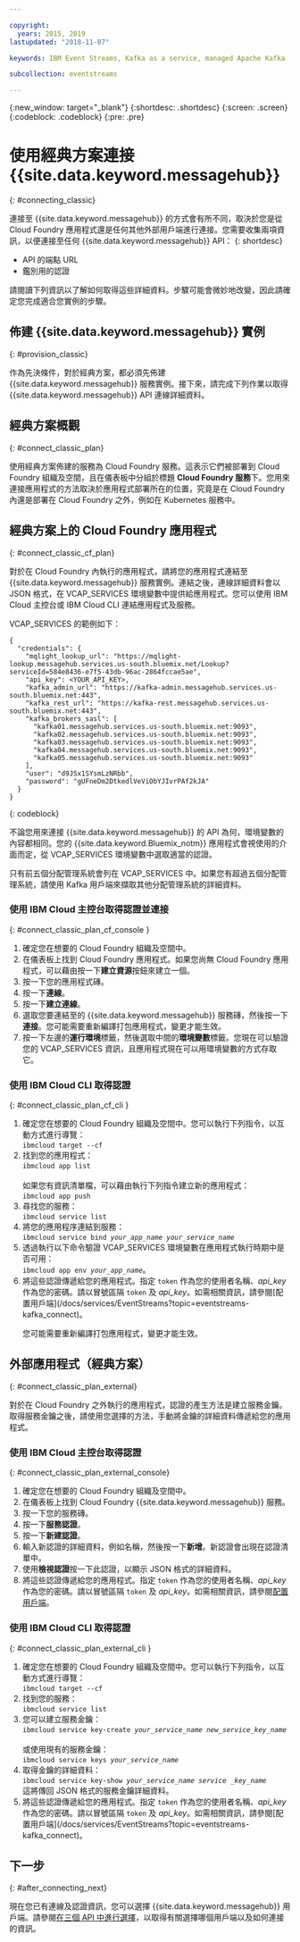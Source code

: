 ```yaml
---

copyright:
  years: 2015, 2019
lastupdated: "2018-11-07"

keywords: IBM Event Streams, Kafka as a service, managed Apache Kafka

subcollection: eventstreams

---
```


{:new_window: target="_blank"}
{:shortdesc: .shortdesc}
{:screen: .screen}
{:codeblock: .codeblock}
{:pre: .pre}


# 使用經典方案連接 {{site.data.keyword.messagehub}} 
{: #connecting_classic}

連接至 {{site.data.keyword.messagehub}} 的方式會有所不同，取決於您是從 Cloud Foundry 應用程式還是任何其他外部用戶端進行連接。您需要收集兩項資訊，以便連接至任何 {{site.data.keyword.messagehub}} API：
{: shortdesc}

* API 的端點 URL
* 鑑別用的認證

請閱讀下列資訊以了解如何取得這些詳細資料。步驟可能會微妙地改變，因此請確定您完成適合您實例的步驟。

## 佈建 {{site.data.keyword.messagehub}} 實例
{: #provision_classic}

作為先決條件，對於經典方案，都必須先佈建 {{site.data.keyword.messagehub}} 服務實例。接下來，請完成下列作業以取得 {{site.data.keyword.messagehub}} API 連線詳細資料。

## 經典方案概觀
{: #connect_classic_plan}

使用經典方案佈建的服務為 Cloud Foundry 服務。這表示它們被部署到 Cloud Foundry 組織及空間，且在儀表板中分組於標題 **Cloud Foundry 服務**下。您用來連接應用程式的方法取決於應用程式部署所在的位置，究竟是在 Cloud Foundry 內還是部署在 Cloud Foundry 之外，例如在 Kubernetes 服務中。


## 經典方案上的 Cloud Foundry 應用程式
{: #connect_classic_cf_plan}

對於在 Cloud Foundry 內執行的應用程式，請將您的應用程式連結至 {{site.data.keyword.messagehub}} 服務實例。連結之後，連線詳細資料會以 JSON 格式，在 VCAP_SERVICES 環境變數中提供給應用程式。您可以使用 IBM Cloud 主控台或 IBM Cloud CLI 連結應用程式及服務。

VCAP_SERVICES 的範例如下：

```
{
  "credentials": {
    "mqlight_lookup_url": "https://mqlight-lookup.messagehub.services.us-south.bluemix.net/Lookup?serviceId=584e8436-e7f5-43db-96ac-2864fccae5ae",
    "api_key": <YOUR_API_KEY>,
    "kafka_admin_url": "https://kafka-admin.messagehub.services.us-south.bluemix.net:443",
    "kafka_rest_url": "https://kafka-rest.messagehub.services.us-south.bluemix.net:443",
    "kafka_brokers_sasl": [
      "kafka01.messagehub.services.us-south.bluemix.net:9093",
      "kafka02.messagehub.services.us-south.bluemix.net:9093",
      "kafka03.messagehub.services.us-south.bluemix.net:9093",
      "kafka04.messagehub.services.us-south.bluemix.net:9093",
      "kafka05.messagehub.services.us-south.bluemix.net:9093"
    ],
    "user": "d9JSx1SYsmLzNRbb",
    "password": "gUFneDm2DtkedlVeViObYJIvrPAf2kJA"
  }
}
```

{: codeblock}

不論您用來連接 {{site.data.keyword.messagehub}} 的 API 為何，環境變數的內容都相同。您的 {{site.data.keyword.Bluemix_notm}} 應用程式會視使用的介面而定，從 VCAP_SERVICES 環境變數中選取適當的認證。
 
只有前五個分配管理系統會列在 VCAP_SERVICES 中。如果您有超過五個分配管理系統，請使用 Kafka 用戶端來擷取其他分配管理系統的詳細資料。 


### 使用 IBM Cloud 主控台取得認證並連接
{: #connect_classic_plan_cf_console }

1. 確定您在想要的 Cloud Foundry 組織及空間中。
2. 在儀表板上找到 Cloud Foundry 應用程式。如果您尚無 Cloud Foundry 應用程式，可以藉由按一下**建立資源**按鈕來建立一個。
3. 按一下您的應用程式磚。
4. 按一下**連線**。
5. 按一下**建立連線**。
6. 選取您要連結至的 {{site.data.keyword.messagehub}} 服務磚，然後按一下**連接**。您可能需要重新編譯打包應用程式，變更才能生效。
7. 按一下左邊的**運行環境**標籤，然後選取中間的**環境變數**標籤。您現在可以驗證您的 VCAP_SERVICES 資訊，且應用程式現在可以用環境變數的方式存取它。 


### 使用 IBM Cloud CLI 取得認證 
{: #connect_classic_plan_cf_cli }

<ol>
<li>確定您在想要的 Cloud Foundry 組織及空間中。您可以執行下列指令，以互動方式進行導覽：<br/>
<code>ibmcloud target --cf</code>
</li>
<li>找到您的應用程式：<br/> <code>ibmcloud app list</code> <br/>
</br>
如果您有資訊清單檔，可以藉由執行下列指令建立新的應用程式：</br>
<code>ibmcloud app push</code>
</li>
<li>尋找您的服務：</br>
<code>ibmcloud service list</code>
</li>
<li>將您的應用程序連結到服務：</br>
<code>ibmcloud service bind <var class="keyword varname">your_app_name</var> <var class="keyword varname">your_service_name</var></code>
</li>
<li>透過執行以下命令驗證 VCAP_SERVICES 環境變數在應用程式執行時期中是否可用：</br>
 <code>ibmcloud app env <var class="keyword varname">your_app_name</var></code>。
</li>
<li>將這些認證傳遞給您的應用程式。指定 <code>token</code> 作為您的使用者名稱、<var class="keyword varname">api_key</var> 作為您的密碼。請以冒號區隔 <code>token</code> 及 <var class="keyword varname">api_key</var>。如需相關資訊，請參閱[配置用戶端](/docs/services/EventStreams?topic=eventstreams-kafka_connect)。
<p>您可能需要重新編譯打包應用程式，變更才能生效。</p></li>
</ol>

## 外部應用程式（經典方案）
{: #connect_classic_plan_external}

對於在 Cloud Foundry 之外執行的應用程式，認證的產生方法是建立服務金鑰。取得服務金鑰之後，請使用您選擇的方法，手動將金鑰的詳細資料傳遞給您的應用程式。

### 使用 IBM Cloud 主控台取得認證
{: #connect_classic_plan_external_console}

1. 確定您在想要的 Cloud Foundry 組織及空間中。
2. 在儀表板上找到 Cloud Foundry {{site.data.keyword.messagehub}} 服務。
3. 按一下您的服務磚。
4. 按一下**服務認證**。
5. 按一下**新建認證**。
6. 輸入新認證的詳細資料，例如名稱，然後按一下**新增**。新認證會出現在認證清單中。
7. 使用**檢視認證**按一下此認證，以顯示 JSON 格式的詳細資料。
8. 將這些認證傳遞給您的應用程式。指定 <code>token</code> 作為您的使用者名稱、<var class="keyword varname">api_key</var> 作為您的密碼。請以冒號區隔 <code>token</code> 及 <var class="keyword varname">api_key</var>。如需相關資訊，請參閱[配置用戶端](/docs/services/EventStreams?topic=eventstreams-kafka_connect)。

### 使用 IBM Cloud CLI 取得認證 
{: #connect_classic_plan_external_cli }

<ol>
<li>確定您在想要的 Cloud Foundry 組織及空間中。您可以執行下列指令，以互動方式進行導覽：<br>
<code>ibmcloud target --cf</code>
</li>
<li>找到您的服務：<br>
<code>ibmcloud service list</code>
</li>
<li>您可以建立服務金鑰：<br>
<code>ibmcloud service key-create <var class="keyword varname">your_service_name</var> <var class="keyword varname">new_service_key_name</var></code><br>
<br/>
或使用現有的服務金鑰：<br/>
<code>ibmcloud service keys <var class="keyword varname">your_service_name</var></code> 
</li>
<li>取得金鑰的詳細資料：</br>
<code>ibmcloud service key-show <var class="keyword varname">your_service_name</var> <var class="keyword varname">service _key_name</var></code></br>
這將傳回 JSON 格式的服務金鑰詳細資料。</li>
<li>將這些認證傳遞給您的應用程式。指定 <code>token</code> 作為您的使用者名稱、<var class="keyword varname">api_key</var> 作為您的密碼。請以冒號區隔 <code>token</code> 及 <var class="keyword varname">api_key</var>。如需相關資訊，請參閱[配置用戶端](/docs/services/EventStreams?topic=eventstreams-kafka_connect)。</li>
</ol>
 
## 下一步
{: #after_connecting_next}

現在您已有連線及認證資訊，您可以選擇 {{site.data.keyword.messagehub}} 用戶端。請參閱[在三個 API 中進行選擇](/docs/services/EventStreams?topic=eventstreams-choose_api_classic)，以取得有關選擇哪個用戶端以及如何連接的資訊。










 















